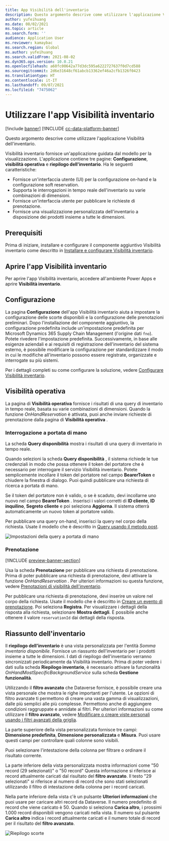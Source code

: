 ```yaml
---
title: App Visibilità dell'inventario
description: Questo argomento descrive come utilizzare l'applicazione Visibilità dell'inventario.
author: yufeihuang
ms.date: 08/02/2021
ms.topic: article
ms.search.form: ''
audience: Application User
ms.reviewer: kamaybac
ms.search.region: Global
ms.author: yufeihuang
ms.search.validFrom: 2021-08-02
ms.dyn365.ops.version: 10.0.21
ms.openlocfilehash: a60fc00642a77d3dc595a6222727637f0d7cd588
ms.sourcegitcommit: 2d6e31648cf61abcb13362ef46a2cfb1326f0423
ms.translationtype: HT
ms.contentlocale: it-IT
ms.lasthandoff: 09/07/2021
ms.locfileid: "7475062"
---
```

# <a name="use-the-inventory-visibility-app"></a>Utilizzare l'app Visibilità inventario

[!include [banner](../includes/banner.md)]
[!INCLUDE [cc-data-platform-banner](../../includes/cc-data-platform-banner.md)]

Questo argomento descrive come utilizzare l'applicazione Visibilità dell'inventario.

Visibilità inventario fornisce un'applicazione guidata dal modello per la visualizzazione. L'applicazione contiene tre pagine: **Configurazione**, **visibilità operativa** e **riepilogo dell'inventario**. Ha le seguenti caratteristiche:

- Fornisce un'interfaccia utente (UI) per la configurazione on-hand e la configurazione soft reservation.
- Supporta le interrogazioni in tempo reale dell'inventario su varie combinazioni di dimensioni.
- Fornisce un'interfaccia utente per pubblicare le richieste di prenotazione.
- Fornisce una visualizzazione personalizzata dell'inventario a disposizione dei prodotti insieme a tutte le dimensioni.

## <a name="prerequisites"></a>Prerequisiti

Prima di iniziare, installare e configurare il componente aggiuntivo Visibilità inventario come descritto in [Installare e configurare Visibilità inventario](inventory-visibility-setup.md).

## <a name="open-the-inventory-visibility-app"></a>Aprire l'app Visibilità inventario

Per aprire l'app Visibilità inventario, accedere all'ambiente Power Apps e aprire **Visibilità inventario**.

## <a name="configuration"></a><a name="configuration"></a>Configurazione

La pagina **Configurazione** dell'app Visibilità inventario aiuta a impostare la configurazione delle scorte disponibili e la configurazione delle prenotazioni preliminari. Dopo l'installazione del componente aggiuntivo, la configurazione predefinita include un'impostazione predefinita per Microsoft Dynamics 365 Supply Chain Management (l'origine dati `fno`). Potete rivedere l'impostazione predefinita. Successivamente, in base alle esigenze aziendali e ai requisiti di registrazione dell'inventario del sistema esterno, è possibile modificare la configurazione per standardizzare il modo in cui le modifiche all'inventario possono essere registrate, organizzate e interrogate su più sistemi.

Per i dettagli completi su come configurare la soluzione, vedere [Configurare Visibilità inventario](inventory-visibility-configuration.md).

## <a name="operational-visibility"></a>Visibilità operativa

La pagina di **Visibilità operativa** fornisce i risultati di una query di inventario in tempo reale, basata su varie combinazioni di dimensioni. Quando la funzione *OnHandReservation* è attivata, puoi anche inviare richieste di prenotazione dalla pagina di  **Visibilità operativa** .

### <a name="on-hand-query"></a>Interrogazione a portata di mano

La scheda **Query disponibilità** mostra i risultati di una query di inventario in tempo reale.

Quando selezioni la scheda **Query disponibilità** , il sistema richiede le tue credenziali in modo che possa ottenere il token del portatore che è necessario per interrogare il servizio Visibilità inventario. Potete semplicemente incollare il token del portatore nel campo **BearerToken** e chiudere la finestra di dialogo. Puoi quindi pubblicare una richiesta di ricerca a portata di mano.

Se il token del portatore non è valido, o se è scaduto, devi incollarne uno nuovo nel campo **BearerToken** . Inserisci i valori corretti di **ID cliente**, **ID inquilino**, **Segreto cliente** e poi seleziona **Aggiorna**. Il sistema otterrà automaticamente un nuovo token al portatore valido.

Per pubblicare una query on-hand, inserisci la query nel corpo della richiesta. Usate il modello che è descritto in [Query usando il metodo post](inventory-visibility-api.md#query-with-post-method).

![Impostazioni della query a portata di mano](media/inventory-visibility-query-settings.png "Impostazioni della query a portata di mano")

### <a name="reservation-posting"></a>Prenotazione

[!INCLUDE [preview-banner-section](../../includes/preview-banner-section.md)]

Usa la scheda **Prenotazione** per pubblicare una richiesta di prenotazione. Prima di poter pubblicare una richiesta di prenotazione, devi attivare la funzione *OnHandReservation* . Per ulteriori informazioni su questa funzione, vedere [Prenotazioni di visibilità dell'inventario](inventory-visibility-reservations.md).

Per pubblicare una richiesta di prenotazione, devi inserire un valore nel corpo della richiesta. Usate il modello che è descritto in [Creare un evento di prenotazione](inventory-visibility-api.md#create-one-reservation-event). Poi seleziona **Registra**. Per visualizzare i dettagli della risposta alla richiesta, selezionare **Mostra dettagli**. È possibile anche ottenere il valore `reservationId` dai dettagli della risposta.

## <a name="inventory-summary"></a><a name="inventory-summary"></a>Riassunto dell'inventario

Il **riepilogo dell'inventario** è una vista personalizzata per l'entità *Somma inventario disponibile*. Fornisce un riassunto dell'inventario per i prodotti insieme a tutte le dimensioni. I dati di riepilogo dell'inventario verranno sincronizzati periodicamente da Visibilità inventario. Prima di poter vedere i dati sulla scheda **Riepilogo inventario**, è necessario attivare la funzionalità *OnHandMostSpecificBackgroundService* sulla scheda **Gestione funzionalità**.

Utilizzando il **filtro avanzato** che Dataverse fornisce, è possibile creare una vista personale che mostra le righe importanti per l'utente. Le opzioni di filtro avanzate ti permettono di creare una vasta gamma di visualizzazioni, dalle più semplici alle più complesse. Permettono anche di aggiungere condizioni raggruppate e annidate ai filtri. Per ulteriori informazioni su come utilizzare il **filtro avanzato**, vedere [Modificare o creare viste personali usando i filtri avanzati della griglia](/powerapps/user/grid-filters-advanced).

La parte superiore della vista personalizzata fornisce tre campi: **Dimensione predefinita**, **Dimensione personalizzata** e **Misura**. Puoi usare questi campi per controllare quali colonne sono visibili.

Puoi selezionare l'intestazione della colonna per filtrare o ordinare il risultato corrente.

La parte inferiore della vista personalizzata mostra informazioni come "50 record (29 selezionati)" o "50 record" Questa informazione si riferisce ai record attualmente caricati dal risultato del **filtro avanzato**. Il testo "29 selezionati" si riferisce al numero di record che sono stati selezionati utilizzando il filtro di intestazione della colonna per i record caricati.

Nella parte inferiore della vista c'è un pulsante **Ulteriori informazioni** che puoi usare per caricare altri record da Dataverse. Il numero predefinito di record che viene caricato è 50. Quando si seleziona **Carica altro**, i prossimi 1.000 record disponibili vengono caricati nella vista. Il numero sul pulsante **Carica altro** indica i record attualmente caricati e il numero totale di record per il risultato del **filtro avanzato**.

![Riepilogo scorte](media/inventory-visibility-onhand-list.png "Riepilogo scorte")
